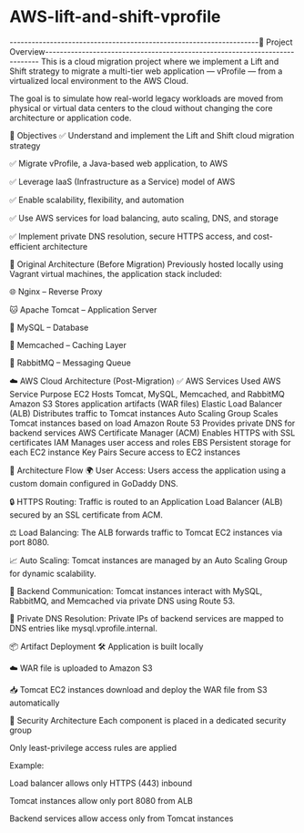 # AWS-lift-and-shift-vprofile


--------------------------------------------------------------------📌 Project Overview----------------------------------------------------------------------------
This is a cloud migration project where we implement a Lift and Shift strategy to migrate a multi-tier web application — vProfile — from a virtualized local environment to the AWS Cloud.

The goal is to simulate how real-world legacy workloads are moved from physical or virtual data centers to the cloud without changing the core architecture or application code.

🎯 Objectives
✅ Understand and implement the Lift and Shift cloud migration strategy

✅ Migrate vProfile, a Java-based web application, to AWS

✅ Leverage IaaS (Infrastructure as a Service) model of AWS

✅ Enable scalability, flexibility, and automation

✅ Use AWS services for load balancing, auto scaling, DNS, and storage

✅ Implement private DNS resolution, secure HTTPS access, and cost-efficient architecture

🧱 Original Architecture (Before Migration)
Previously hosted locally using Vagrant virtual machines, the application stack included:

🌐 Nginx – Reverse Proxy

🐱 Apache Tomcat – Application Server

🐬 MySQL – Database

🧠 Memcached – Caching Layer

📨 RabbitMQ – Messaging Queue

☁️ AWS Cloud Architecture (Post-Migration)
✅ AWS Services Used
AWS Service	Purpose
EC2	Hosts Tomcat, MySQL, Memcached, and RabbitMQ
Amazon S3	Stores application artifacts (WAR files)
Elastic Load Balancer (ALB)	Distributes traffic to Tomcat instances
Auto Scaling Group	Scales Tomcat instances based on load
Amazon Route 53	Provides private DNS for backend services
AWS Certificate Manager (ACM)	Enables HTTPS with SSL certificates
IAM	Manages user access and roles
EBS	Persistent storage for each EC2 instance
Key Pairs	Secure access to EC2 instances

📡 Architecture Flow
🌍 User Access:
Users access the application using a custom domain configured in GoDaddy DNS.

🔒 HTTPS Routing:
Traffic is routed to an Application Load Balancer (ALB) secured by an SSL certificate from ACM.

⚖️ Load Balancing:
The ALB forwards traffic to Tomcat EC2 instances via port 8080.

📈 Auto Scaling:
Tomcat instances are managed by an Auto Scaling Group for dynamic scalability.

🔗 Backend Communication:
Tomcat instances interact with MySQL, RabbitMQ, and Memcached via private DNS using Route 53.

🧭 Private DNS Resolution:
Private IPs of backend services are mapped to DNS entries like mysql.vprofile.internal.

📦 Artifact Deployment
🛠️ Application is built locally

☁️ WAR file is uploaded to Amazon S3

📥 Tomcat EC2 instances download and deploy the WAR file from S3 automatically

🔐 Security Architecture
Each component is placed in a dedicated security group

Only least-privilege access rules are applied

Example:

Load balancer allows only HTTPS (443) inbound

Tomcat instances allow only port 8080 from ALB

Backend services allow access only from Tomcat instances
